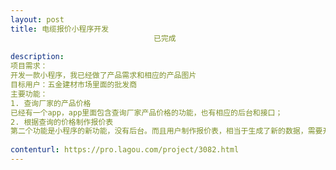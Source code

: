 ```yaml
---                
layout: post       
title: 电缆报价小程序开发
                                已完成
           
description: 
项目需求：
开发一款小程序，我已经做了产品需求和相应的产品图片
目标用户：五金建材市场里面的批发商
主要功能：
1. 查询厂家的产品价格 
已经有一个app，app里面包含查询厂家产品价格的功能，也有相应的后台和接口；
2. 根据查询的价格制作报价表 
第二个功能是小程序的新功能，没有后台。而且用户制作报价表，相当于生成了新的数据，需要开发后台保存下来。
     
contenturl: https://pro.lagou.com/project/3082.html      
---                 
```

